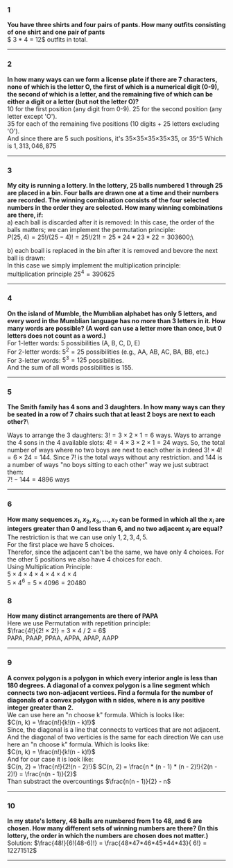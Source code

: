 ### 1
**You have three shirts and four pairs of pants. How many outfits consisting of one shirt and one pair of pants**\
$ 3 * 4 = 12$ outfits in total.

-------------------------------
### 2
**In how many ways can we form a license plate if there are 7 characters, none of which is the letter O, the first of which is a numerical digit (0-9), the second of which is a letter, and the remaining five of which can be either a digit or a letter (but not the letter O)?**\
10 for the first position (any digit from 0-9).
25 for the second position (any letter except 'O').\
35 for each of the remaining five positions (10 digits + 25 letters excluding 'O').\
And since there are 5 such positions, it's 35×35×35×35×35, or 35^5
Which is $1,313,046,875$

--------------------------------
### 3
**My city is running a lottery. In the lottery, 25 balls numbered 1 through 25 are placed in a bin. Four balls are drawn one at a time and their numbers are recorded. The winning combination consists of the four selected numbers in the order they are selected. How many winning combinations are there, if:**\
a) each ball is discarded after it is removed:
In this case, the order of the balls matters; we can implement the permutation principle:\
$P(25, 4) = 25! / (25 - 4)! = 25!/21! = 25 * 24 * 23 * 22 = 303600;$\

b) each boall is replaced in the bin after it is removed and bevore the next ball is drawn:\
In this case we simply implement the multiplication principle:\
multiplication principle $25^4 = 390625$
____________________________________

### 4
**On the island of Mumble, the Mumblian alphabet has only 5 letters, and every word in the Mumblian language has no more than 3 letters in it. How many words are possible? (A word can use a letter more than once, but 0 letters does not count as a word.)**\
For 1-letter words: 5 possibilities (A, B, C, D, E)\
For 2-letter words: $5^2=25$ possibilities (e.g., AA, AB, AC, BA, BB, etc.)\
For 3-letter words: $5^3=125$ possibilities.\
And the sum of all words possibilities is 155.
____________________________________

### 5
**The Smith family has 4 sons and 3 daughters. In how many ways can they be seated in a row of 7 chairs such that at least 2 boys are next to each other?**\

Ways to arrange the 3 daughters: $3!=3×2×1=6$ ways.
Ways to arrange the 4 sons in the 4 available slots: $4!=4×3×2×1=24$ ways.
So, the total number of ways where no two boys are next to each other is indeed $3!×4!=6×24=144.$
Since $7!$ is the total ways without any restriction. and 144 is a number of ways "no boys sitting to each other" way we just subtract them:\
$7! - 144 = 4896$ ways
____________________________________

### 6
**How many sequences $x_1,x_2,x_3,…,x_7$ can be formed in which all the $x_i$ are integers greater than $0$ and less than $6$, and no two adjacent $x_i$ are equal?**\
The restriction is that we can use only $1, 2, 3, 4, 5$.\
For the first place we have 5 choices.\
Therefor, since the adjacent can't be the same, we have only 4 choices. For the other 5 positions we also have 4 choices for each.\
Using Multiplication Principle:\
$5×4×4×4×4×4×4$\
$5×4^6 = 5×4096 = 20480$

### 8
**How many distinct arrangements are there of PAPA**\
Here we use Permutation with repetition principle:\
$\frac{4!}{2! × 2!} = 3 × 4 / 2 = 6$\
PAPA, PAAP, PPAA, APPA, APAP, AAPP
____________________________________
### 9
**A convex polygon is a polygon in which every interior angle is less than 180 degrees. A diagonal of a convex polygon is a line segment which connects two non-adjacent vertices. Find a formula for the number of diagonals of a convex polygon with n sides, where n is any positive integer greater than 2.**\
We can use here an "n choose k" formula. Which is looks like: \
$C(n, k) = \frac{n!}{k!(n - k)!}$\
Since, the diagonal is a line that connects to vertices that are not adjacent. And the diagonal of two verticies is the same for each direction We can use here an "n choose k" formula. Which is looks like: \
$C(n, k) = \frac{n!}{k!(n - k)!}$\
And for our case it is look like:\
$C(n, 2) = \frac{n!}{2!(n - 2)!}$
$C(n, 2) = \frac{n * (n - 1) * (n - 2)!}{2(n - 2)!} = \frac{n(n - 1)}{2}$\
Than substract the overcountings $\frac{n(n - 1)}{2} - n$
____________________________________
### 10
**In my state's lottery, 48 balls are numbered from 1 to 48, and 6 are chosen. How many different sets of winning numbers are there? (In this lottery, the order in which the numbers are chosen does not matter.)**\
Solution:
$\frac{48!}{6!(48-6)!} = \frac{48*47*46*45*44*43}{ 6!} = 12271512$
____________________________________
